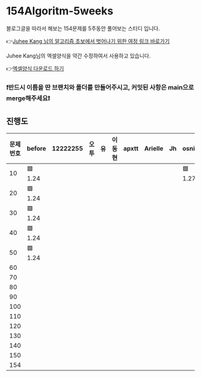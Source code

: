 # 154Algoritm-5weeks

블로그글을 따라서 해보는 154문제를 5주동안 풀어보는 스터디 입니다.

👉[Juhee Kang 님의 알고리즘 초보에서 벗어나기 위한 여정 링크 바로가기](https://claudiajkang.medium.com/%EC%95%8C%EA%B3%A0%EB%A6%AC%EC%A6%98-%EC%B4%88%EB%B3%B4%EC%97%90%EC%84%9C-%EB%B2%97%EC%96%B4%EB%82%98%EA%B8%B0-%EC%9C%84%ED%95%9C-%EC%97%AC%EC%A0%95-1ffb6bdfec6b)

Juhee Kang님의 엑셀양식을 약간 수정하여서 사용하고 있습니다.

👉[엑셀양식 다운로드 하기](https://docs.google.com/spreadsheets/d/1Bx27IJulthhpM04qbtuL0aAkX8psi5D4/edit?usp=sharing&ouid=113010703494073260482&rtpof=true&sd=true)

### ❗️반드시 이름을 딴 브랜치와 폴더를 만들어주시고, 커밋된 사항은 main으로 merge해주세요❗️

## 진행도

| 문제번호  | before | 12222255 | 오투 | 유 | 이동현 | apxtt | Arielle | Jh | osnim   | sjoonb | zlzzlzz2l |
| -------- | ------- | -------- | ---- | --- | ---- | ------ | ------- | --- |---------| ----- |-----------|
| 10       | 🟩 1.24 |         |         |         |         |         |         |         | 🟩 1.27 |
| 20       | 🟩 1.24 |         |         |         |         |         |         |         |         |
| 30       | 🟩 1.24 |         |         |         |         |         |         |         |         |
| 40       | 🟩 1.24 |         |         |         |         |         |         |         |         |
| 50       | 🟩 1.24 |         |         |         |         |         |         |         |         |
| 60       |         |          |         |         |         |         |         |         |         |
| 70       |         |          |         |         |         |         |         |         |         |
| 80       |         |          |         |         |         |         |         |         |         |
| 90       |         |          |         |         |         |         |         |         |         |
| 100      |         |          |         |         |         |         |         |         |         |
| 110      |         |          |         |         |         |         |         |         |         |
| 120      |         |          |         |         |         |         |         |         |         |
| 130      |         |          |         |         |         |         |         |         |         |
| 140      |         |          |         |         |         |         |         |         |         |
| 150      |         |          |         |         |         |         |         |         |         |
| 154      |         |          |         |         |         |         |         |         |         |
